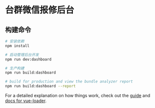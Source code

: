# 台群微信报修后台

## 构建命令

``` bash
# 安装依赖
npm install

# 启动管理后台开发
npm run dev:dashboard

# 生产构建
npm run build:dashboard

# build for production and view the bundle analyzer report
npm run build:dashboard --report
```

For a detailed explanation on how things work, check out the [guide](http://vuejs-templates.github.io/webpack/) and [docs for vue-loader](http://vuejs.github.io/vue-loader).
